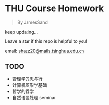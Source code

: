 # THU Course Homework

> By JamesSand

keep updating...

Leave a star if this repo is helpful to you! 

email: shazz20@mails.tsinghua.edu.cn

## TODO

- 管理学的思与行
- 计算机图形学基础
- 哲学的哲学
- 自然语言处理 seminar
